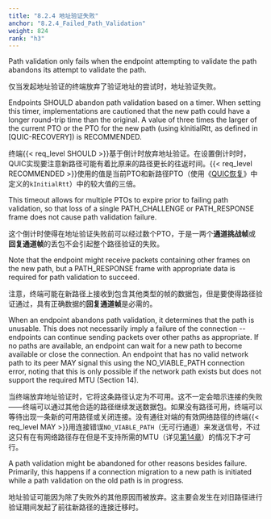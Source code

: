 ```yaml
---
title: "8.2.4 地址验证失败"
anchor: "8.2.4_Failed_Path_Validation"
weight: 824
rank: "h3"
---
```


Path validation only fails when the endpoint attempting to validate the path abandons its attempt to validate the path.

仅当发起地址验证的终端放弃了验证地址的尝试时，地址验证失败。

Endpoints SHOULD abandon path validation based on a timer. When setting this timer, implementations are cautioned that the new path could have a longer round-trip time than the original. A value of three times the larger of the current PTO or the PTO for the new path (using kInitialRtt, as defined in [QUIC-RECOVERY]) is RECOMMENDED.

终端{{< req_level SHOULD >}}基于倒计时放弃地址验证。在设置倒计时时，QUIC实现要注意新路径可能有着比原来的路径更长的往返时间。{{< req_level RECOMMENDED >}}使用的值是当前PTO和新路径PTO（使用《[QUIC恢复]()》中定义的`kInitialRtt`）中的较大值的三倍。

This timeout allows for multiple PTOs to expire prior to failing path validation, so that loss of a single PATH_CHALLENGE or PATH_RESPONSE frame does not cause path validation failure.

这个倒计时使得在地址验证失败前可以经过数个PTO，于是一两个**通道挑战帧**或**回复通道帧**的丢包不会引起整个路径验证的失败。

Note that the endpoint might receive packets containing other frames on the new path, but a PATH_RESPONSE frame with appropriate data is required for path validation to succeed.

注意，终端可能在新路径上接收到包含其他类型的帧的数据包，但是要使得路径验证通过，具有正确数据的**回复通道帧**是必需的。

When an endpoint abandons path validation, it determines that the path is unusable. This does not necessarily imply a failure of the connection -- endpoints can continue sending packets over other paths as appropriate. If no paths are available, an endpoint can wait for a new path to become available or close the connection. An endpoint that has no valid network path to its peer MAY signal this using the NO_VIABLE_PATH connection error, noting that this is only possible if the network path exists but does not support the required MTU (Section 14).

当终端放弃地址验证时，它将这条路径认定为不可用。这不一定会暗示连接的失败——终端可以通过其他合适的路径继续发送数据包。如果没有路径可用，终端可以等待出现一条新的可用路径或关闭连接。没有通往对端的有效网络路径的终端{{< req_level MAY >}}用连接错误`NO_VIABLE_PATH`（无可行通道）来发送信号，不过这只有在有网络路径存在但是不支持所需的MTU（详见[第14章]()）的情况下才可行。

A path validation might be abandoned for other reasons besides failure. Primarily, this happens if a connection migration to a new path is initiated while a path validation on the old path is in progress.

地址验证可能因为除了失败外的其他原因而被放弃。这主要会发生在对旧路径进行验证期间发起了前往新路径的连接迁移时。
